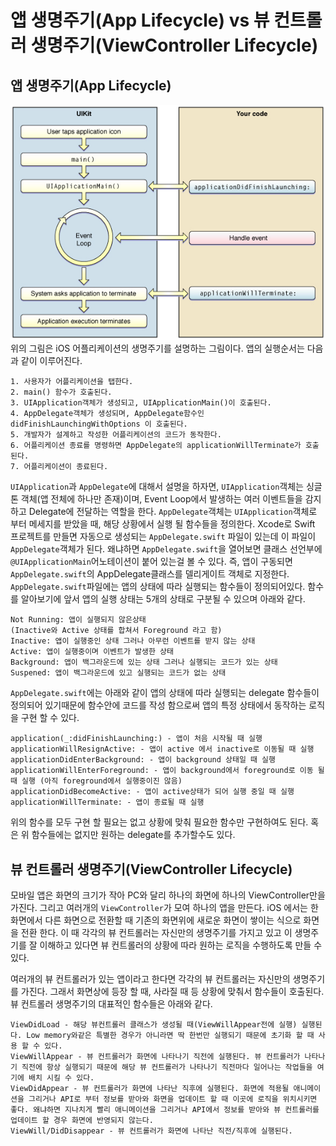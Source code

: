 # 앱 생명주기(App Lifecycle) vs 뷰 컨트롤러 생명주기(ViewController Lifecycle)
## 앱 생명주기(App Lifecycle)
![Figure_1](../images/life_cycle.png)
위의 그림은 iOS 어플리케이션의 생명주기를 설명하는 그림이다. 앱의 실행순서는 다음과 같이 이루어진다.
```
1. 사용자가 어플리케이션을 탭한다.
2. main() 함수가 호출된다.
3. UIApplication객체가 생성되고, UIApplicationMain()이 호출된다. 
4. AppDelegate객체가 생성되며, AppDelegate함수인 didFinishLaunchingWithOptions 이 호출된다.
5. 개발자가 설계하고 작성한 어플리케이션의 코드가 동작한다.
6. 어플리케이션 종료를 명령하면 AppDelegate의 applicationWillTerminate가 호출된다.
7. 어플리케이션이 종료된다.
```
`UIApplication`과 `AppDelegate`에 대해서 설명을 하자면, `UIApplication`객체는 싱글톤 객체(앱 전체에 하나만 존재)이며, Event Loop에서 발생하는 여러 이벤트들을 감지하고 Delegate에 전달하는 역할을 한다. `AppDelegate`객체는 `UIApplication`객체로 부터 메세지를 받았을 때, 해당 상황에서 실행 될 함수들을 정의한다. Xcode로 Swift 프로젝트를 만들면 자동으로 생성되는 `AppDelegate.swift` 파일이 있는데 이 파일이 `AppDelegate`객체가 된다. 왜냐하면 `AppDelegate.swift`을 열어보면 클래스 선언부에 `@UIApplicationMain`어노테이션이 붙어 있는걸 볼 수 있다. 즉, 앱이 구동되면 `AppDelegate.swift`의 AppDelegate클래스를 델리게이트 객체로 지정한다. `AppDelegate.swift`파일에는 앱의 상태에 따라 실행되는 함수들이 정의되어있다. 함수를 알아보기에 앞서 앱의 실행 상태는 5개의 상태로 구분될 수 있으며 아래와 같다.

```
Not Running: 앱이 실행되지 않은상태
(Inactive와 Active 상태를 합쳐서 Foreground 라고 함)
Inactive: 앱이 실행중인 상태 그러나 아무런 이벤트를 받지 않는 상태
Active: 앱이 실행중이며 이벤트가 발생한 상태
Background: 앱이 백그라운드에 있는 상태 그러나 실행되는 코드가 있는 상태
Suspened: 앱이 백그라운드에 있고 실행되는 코드가 없는 상태
```

`AppDelegate.swift`에는 아래와 같이 앱의 상태에 따라 실행되는 delegate 함수들이 정의되어 있기때문에 함수안에 코드를 작성 함으로써 앱의 특정 상태에서 동작하는 로직을 구현 할 수 있다.

```
application(_:didFinishLaunching:) - 앱이 처음 시작될 때 실행
applicationWillResignActive: - 앱이 active 에서 inactive로 이동될 때 실행 
applicationDidEnterBackground: - 앱이 background 상태일 때 실행 
applicationWillEnterForeground: - 앱이 background에서 foreground로 이동 될때 실행 (아직 foreground에서 실행중이진 않음)
applicationDidBecomeActive: - 앱이 active상태가 되어 실행 중일 때 실행
applicationWillTerminate: - 앱이 종료될 때 실행
```

위의 함수를 모두 구현 할 필요는 없고 상황에 맞춰 필요한 함수만 구현하여도 된다. 혹은 위 함수들에는 없지만 원하는 delegate를 추가할수도 있다.


## 뷰 컨트롤러 생명주기(ViewController Lifecycle)
모바일 앱은 화면의 크기가 작아 PC와 달리 하나의 화면에 하나의 ViewController만을 가진다. 그리고 여러개의 `ViewController`가 모여 하나의 앱을 만든다. iOS 에서는 한 화면에서 다른 화면으로 전환할 때 기존의 화면위에 새로운 화면이 쌓이는 식으로 화면을 전환 한다. 이 때 각각의 뷰 컨트롤러는 자신만의 생명주기를 가지고 있고 이 생명주기를 잘 이해하고 있다면 뷰 컨트롤러의 상황에 따라 원하는 로직을 수행하도록 만들 수 있다. 

여러개의 뷰 컨트롤러가 있는 앱이라고 한다면 각각의 뷰 컨트롤러는 자신만의 생명주기를 가진다. 그래서 화면상에 등장 할 때, 사라질 때 등 상황에 맞춰서 함수들이 호출된다. 뷰 컨트롤러 생명주기의 대표적인 함수들은 아래와 같다.

```
ViewDidLoad - 해당 뷰컨트롤러 클래스가 생성될 때(ViewWillAppear전에 실행) 실행된다. Low memory와같은 특별한 경우가 아니라면 딱 한번만 실행되기 때문에 초기화 할 때 사용 할 수 있다.
ViewWillAppear - 뷰 컨트롤러가 화면에 나타나기 직전에 실행된다. 뷰 컨트롤러가 나타나기 직전에 항상 실행되기 때문에 해당 뷰 컨트롤러가 나타나기 직전마다 일어나는 작업들을 여기에 배치 시킬 수 있다.
ViewDidAppear - 뷰 컨트롤러가 화면에 나타난 직후에 실행된다. 화면에 적용될 애니메이션을 그리거나 API로 부터 정보를 받아와 화면을 업데이트 할 때 이곳에 로직을 위치시키면 좋다. 왜냐하면 지나치게 빨리 애니메이션을 그리거나 API에서 정보를 받아와 뷰 컨트롤러를 업데이트 할 경우 화면에 반영되지 않는다.
ViewWill/DidDisappear - 뷰 컨트롤러가 화면에 나타난 직전/직후에 실행된다.
```